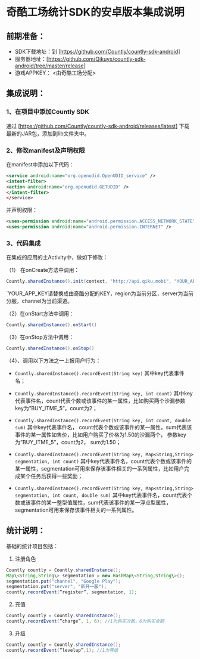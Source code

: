 # 奇酷工场统计SDK的安卓版本集成说明

## 前期准备：

- SDK下载地址：到 [https://github.com/Countly/countly-sdk-android]
- 服务器地址：[https://github.com/Qikuyx/countly-sdk-android/tree/master/release]
- 游戏APPKEY： <由奇酷工场分配>

## 集成说明：

### 1、在项目中添加Countly SDK
通过 [https://github.com/Countly/countly-sdk-android/releases/latest] 下载最新的JAR包，添加到lib文件夹中。

### 2、修改manifest及声明权限
在manifest中添加以下代码：
```xml
<service android:name="org.openudid.OpenUDID_service" />
<intent-filter>
<action android:name="org.openudid.GETUDID" />
</intent-filter>
</service>
```

并声明权限：
```xml
<uses-permission android:name="android.permission.ACCESS_NETWORK_STATE" />
<uses-permission android:name="android.permission.INTERNET" />
```

### 3、代码集成

在集成的应用的主Activity中，做如下修改：

（1） 在onCreate方法中调用：
```java
Countly.sharedInstance().init(context, "http://api.qiku.mobi", "YOUR_APP_KEY"，region, server, channel)
```
`YOUR_APP_KEY请替换成由奇酷分配的KEY，region为当前分区，server为当前分服，channel为当前渠道。

（2）在onStart方法中调用：

```java
Countly.sharedInstance().onStart()
```

（3）在onStop方法中调用：

```java
Countly.sharedInstance().onStop()
```

（4）、调用以下方法之一上报用户行为：
- ```Countly.sharedInstance().recordEvent(String key)```
  其中key代表事件名；

- ```Countly.sharedInstance().recordEvent(String key, int count)```
  其中key代表事件名，count代表个数或该事件的某一属性，比如购买两个沙漏参数key为”BUY_ITME_5”，count为2；

- ```Countly.sharedInstance().recordEvent(String key, int count, double sum)```
其中key代表事件名， count代表个数或该事件的某一属性，sum代表该事件的某一属性如售价，比如用户购买了价格为1.50的沙漏两个， 参数key为”BUY_ITME_5”，count为2， sum为1.50；

- ```Countly.sharedInstance().recordEvent(String key, Map<String,String> segmentation, int count)```
其中key代表事件名，count代表个数或该事件的某一属性，segmentation可用来保存该事件相关的一系列属性，比如用户完成某个任务后获得一些奖励；

- ```Countly.sharedInstance().recordEvent(String key, Map<string,String> segmentation, int count, double sum)```
其中key代表事件名，count代表个数或该事件的某一整型值属性，sum代表该事件的某一浮点型属性，segmentation可用来保存该事件相关的一系列属性。

## 统计说明：

基础的统计项目包括：

1. 注册角色
```java
Countly countly = Countly.sharedInstance();
Map\<String,String\> segmentation = new HashMap\<String,String\>();
segmentation.put("channel", "Google Play");
segmentation.put("server", "新开一服");
countly.recordEvent(“register”, segmentation, 1);
```

2. 充值
```java
Countly countly = Countly.sharedInstance();
countly.recordEvent(“charge”, 1, 6); //1为购买次数，6为购买金额
```

3. 升级
```java
Countly countly = Countly.sharedInstance();
countly.recordEvent(“levelup”,1); //1为等级
```


